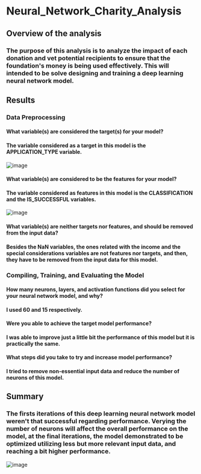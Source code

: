 # Neural_Network_Charity_Analysis

## Overview of the analysis
### The purpose of this analysis is to analyze the impact of each donation and vet potential recipients to ensure that the foundation's money is being used effectively. This will intended to be solve designing and training a deep learning neural network model.


## Results

### Data Preprocessing
#### What variable(s) are considered the target(s) for your model?
#### The variable considered as a target in this model is the APPLICATION_TYPE variable.
![image](https://user-images.githubusercontent.com/88596274/172753544-12d3e340-dea2-4b17-be23-9f0c9980b583.png)

#### What variable(s) are considered to be the features for your model?
#### The variable considered as features in this model is the CLASSIFICATION and the IS_SUCCESSFUL variables.
![image](https://user-images.githubusercontent.com/88596274/172753602-c77623c3-cb71-4d82-81b3-bfe66a35a70f.png)

#### What variable(s) are neither targets nor features, and should be removed from the input data?
#### Besides the NaN variables, the ones related with the income and the special considerations variables are not features nor targets, and then, they have to be removed from the input data for this model.

### Compiling, Training, and Evaluating the Model
#### How many neurons, layers, and activation functions did you select for your neural network model, and why?
#### I used 60 and 15 respectively.

#### Were you able to achieve the target model performance?
#### I was able to improve just a little bit the performance of this model but it is practically the same.

#### What steps did you take to try and increase model performance?
#### I tried to remove non-essential input data and reduce the number of neurons of this model.


## Summary
### The firsts iterations of this deep learning neural network model weren't that successful regarding performance. Verying the number of neurons will affect the overall performance on the model, at the final iterations, the model demonstrated to be optimized utilizing less but more relevant input data, and reaching a bit higher performance.
![image](https://user-images.githubusercontent.com/88596274/172753734-425febb7-608c-4d74-b025-68d38909ed4a.png)
